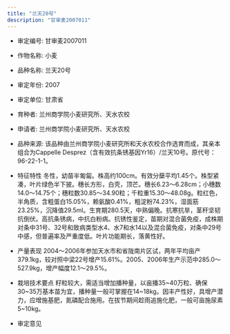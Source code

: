 ```yaml
---
title: "兰天20号"
description: "甘审麦2007011"
---
```

* 审定编号:  甘审麦2007011

*  作物名称:  小麦

*  品种名称:  兰天20号

*  审定年份:  2007

*  审定单位:  甘肃省

* 育种者:  兰州商学院小麦研究所、天水农校

*  申请者:  兰州商学院小麦研究所、天水农校

*  品种来源:  该品种由兰州商学院小麦研究所和天水农校合作选育而成，其亲本组合为Cappelle Desprez（含有效抗条锈基因Yr16）/兰天10号。原代号：96-22-1-1。

*  特征特性
冬性，幼苗半匍匐。株高约100cm。有效分蘖平均1.45个。株型紧凑，叶片绿色半下披。穗长方形，白壳，顶芒。穗长6.23～6.28cm；小穗数14.0～14.75个；穗粒数30.85～34.90粒；千粒重15.30～48.08g。粒红色，半角质，含粗蛋白15.05%，赖氨酸0.41%，粗淀粉74.23%，湿面筋23.25%，沉降值29.5ml。生育期280.5天，中熟偏晚。抗寒抗旱，茎秆坚韧抗倒伏。高抗条锈病，中抗白粉病。抗锈性鉴定，苗期对混合菌免疫，成株期对条中31号、32号和致病类型水4、水7和水14以及混合菌免疫，对条中29号中感，但普遍率及严重度低。叶片功能期长，落黄性好。

*  产量表现
2004～2006年参加天水市和省陇南片区试，两年平均亩产379.1kg，较对照中梁22号增产15.61%。2005、2006年生产示范中285.0～527.9kg，增产幅度12.1～29.5%。

*  栽培技术要点
籽粒较大，需适当增加播种量，以亩播35~40万粒、确保30~35万基本苗为宜，播种量一般可掌握在14~18kg。因丰产性好，具增产潜力，应增施基肥，氮磷配合施用。在拔节期间趁雨追施化肥，一般可亩施尿素5~10kg。

*  审定意见

